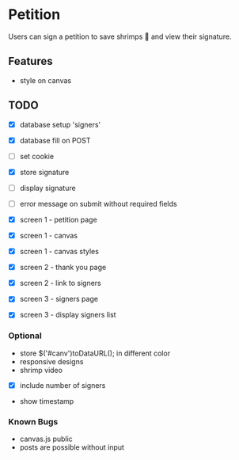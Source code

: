 # Petition
Users can sign a petition to save shrimps 🦐 and view their signature.

## Features
- style on canvas

## TODO
- [x] database setup 'signers'
- [x] database fill on POST
- [ ] set cookie
- [x] store signature
- [ ] display signature
- [ ] error message on submit without required fields

- [x] screen 1 - petition page
- [x] screen 1 - canvas
- [x] screen 1 - canvas styles

- [x] screen 2 - thank you page
- [x] screen 2 - link to signers

- [x] screen 3 - signers page
- [x] screen 3 - display signers list

### Optional
- store $('#canv')toDataURL(); in different color
- responsive designs
- shrimp video
- [x] include number of signers
- show timestamp

### Known Bugs
- canvas.js public
- posts are possible without input
